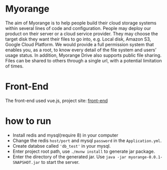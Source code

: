 # Myorange
The aim of Myorange is to help people build their cloud storage systems within several lines of code and configuration. 
People may deploy our product on their server or a cloud service provider. 
They may choose the target disk they want their files to go into, e.g. Local disk, Amazon S3, Google Cloud Platform. 
We would provide a full permission system that enables you, as a root, to know every detail of the file system and users’ usage status. 
In addition, Myorange Drive also supports public file sharing. Files can be shared to others through a single url, with a potential limitation of times.

# Front-End
The front-end used vue.js, project site: [front-end](https://github.com/HoboRiceone/MyOrangeDriveFrontEnd/tree/master)

# how to run
- Install redis and mysql(require 8) in your computer
- Change the redis `host/port` and mysql `password` in the `Application.yml`.
- Create databse called `'db_test'` in your mysql.
- Enter project root path, use `./mvnw install` to generate jar package.
- Enter the directory of the generated jar. Use `java -jar myorange-0.0.1-SNAPSHOT.jar` to start the server.